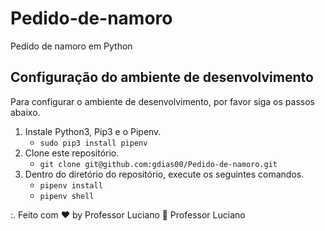 # Pedido-de-namoro
Pedido de namoro em Python

## Configuração do ambiente de desenvolvimento
Para configurar o ambiente de desenvolvimento, por favor siga os passos abaixo.

1. Instale Python3, Pip3 e o Pipenv.
    * `sudo pip3 install pipenv`
2. Clone este repositório.
    * `git clone git@github.com:gdias00/Pedido-de-namoro.git`
3. Dentro do diretório do repositório, execute os seguintes comandos.
    * `pipenv install`
    * `pipenv shell`

:. Feito com ♥ by Professor Luciano 👋 Professor Luciano
